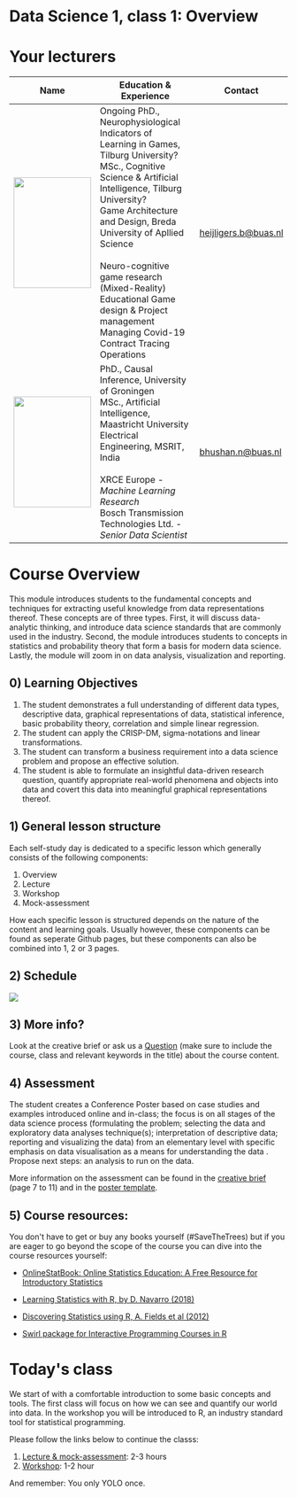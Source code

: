 ﻿# Data Science 1, class 1: Overview

# Your lecturers

Name  | Education & Experience  | Contact
---   | ----------------------  | ---
<img src="https://github.com/BredaUniversity/AAI-DM/blob/main/docs/Year1/BlockA/DataScience/Courses/DS1/Day1/assets/BramMediumCloseUp.jpg" width="140" height="200" /> | Ongoing PhD., Neurophysiological Indicators of Learning in Games, Tilburg University?  <br> MSc., Cognitive Science & Artificial Intelligence, Tilburg University? <br> Game Architecture and Design, Breda University of Apllied Science <br> <br> Neuro-cognitive game research <br> (Mixed-Reality) Educational Game design & Project management <br> Managing Covid-19 Contract Tracing Operations | heijligers.b@buas.nl
<img src="https://github.com/BredaUniversity/AAI-DM/blob/main/docs/Year1/BlockA/Programming/assets/nitinFaceSmall.png" width="140" height="200" /> | PhD., Causal Inference, University of Groningen​  <br> MSc., Artificial Intelligence, Maastricht University​ <br> Electrical Engineering, MSRIT, India <br> <br> XRCE Europe - *Machine Learning Research* <br> Bosch Transmission Technologies Ltd. - *Senior Data Scientist* | bhushan.n@buas.nl

# Course Overview
This module introduces students to the fundamental concepts and techniques for extracting useful knowledge from data representations thereof. These concepts are of three types. First, it will discuss data-analytic thinking, and introduce data science standards that are commonly used in the industry. Second, the module introduces students to concepts in statistics and probability theory that form a basis for modern data science. Lastly, the module will zoom in on data analysis, visualization and reporting.  

## 0) Learning Objectives
1. The student demonstrates a full understanding of different data types, descriptive data, graphical representations of data, statistical inference, basic probability theory, correlation and simple linear regression. 
2. The student can apply the CRISP-DM, sigma-notations and linear transformations. 
3. The student can transform a business requirement into a data science problem and propose an effective solution. 
4. The student is able to formulate an insightful data-driven research question, quantify appropriate real-world phenomena and objects into data and covert this data into meaningful graphical representations thereof. 

## 1) General lesson structure
Each self-study day is dedicated to a specific lesson which generally consists of the following components:
1. Overview
2. Lecture
3. Workshop
4. Mock-assessment

How each specific lesson is structured depends on the nature of the content and learning goals. Usually however, these components can be found as seperate Github pages, but these components can also be combined into 1, 2 or 3 pages. 

## 2) Schedule
<img src="https://github.com/BredaUniversity/AAI-DM/blob/15cceaca8803d1a5a92a7deed372485e6bac76de/docs/Year1/BlockA/DataScience/Courses/DS1/Day1/assets/Schedule.png" />

## 3) More info?
Look at the creative brief or ask us a [Question](https://github.com/BredaUniversity/AAI-DM/issues/new) (make sure to include the course, class and relevant keywords in the title) about the course content.

## 4) Assessment
The student creates a Conference Poster based on case studies and examples introduced online and in-class; the focus is on all stages of the data science process (formulating the problem; selecting the data and exploratory data analyses technique(s); interpretation of descriptive data; reporting and visualizing the data) from an elementary level with specific emphasis on data visualisation as a means for understanding the data . Propose next steps: an analysis to run on the data. 

More information on the assessment can be found in the [creative brief](https://github.com/BredaUniversity/AAI-DM/blob/881590f3c6c3d682ef56357e4c04e237fa570e27/docs/Year1/BlockA/DataScience/Courses/DS1/Assessment/2021-22A%20DS1%20Project%20Brief.docx) (page 7 to 11) and in the [poster template](https://github.com/BredaUniversity/AAI-DM/blob/881590f3c6c3d682ef56357e4c04e237fa570e27/docs/Year1/BlockA/DataScience/Courses/DS1/Assessment/DS1-AssesmentPoster_Template.pptx).

## 5) Course resources:
You don't have to get or buy any books yourself (#SaveTheTrees) but if you are eager to go beyond the scope of the course you can dive into the course resources yourself:

- [OnlineStatBook: Online Statistics Education: A Free Resource for Introductory Statistics](https://onlinestatbook.com/) 

- [Learning Statistics with R, by D. Navarro (2018)](https://learningstatisticswithr.com/)

- [Discovering Statistics using R, A. Fields et al (2012)](https://uk.sagepub.com/en-gb/eur/discovering-statistics-using-r/book236067)  

- [Swirl package for Interactive Programming Courses in R](https://swirlstats.com/)  

#  Today's class
We start of with a comfortable introduction to some basic concepts and tools. The first class will focus on how we can see and quantify our world into data. In the workshop you will be introduced to R, an industry standard tool for statistical programming.

Please follow the links below to continue the classs:
1. [Lecture & mock-assessment](https://github.com/BredaUniversity/AAI-DM/blob/15cceaca8803d1a5a92a7deed372485e6bac76de/docs/Year1/BlockA/DataScience/Courses/DS1/Day1/DS1_L1_MVP_LectureAndMockAssesment.md): 2-3 hours
2. [Workshop](https://github.com/BredaUniversity/AAI-DM/blob/15cceaca8803d1a5a92a7deed372485e6bac76de/docs/Year1/BlockA/DataScience/Courses/DS1/Day1/DS1_L1_MVP_IntroToR.md): 1-2 hour

And remember: You only YOLO once.


